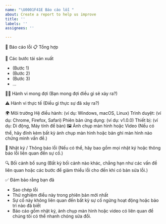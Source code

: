 ```yaml
---
name: "\U0001F41E Báo cáo lỗi "
about: Create a report to help us improve
title: ''
labels: ''
assignees: ''

---
```


🐞 Báo cáo lỗi 
📋 Tổng hợp

🔄 Các bước tái sản xuất
- (Bước 1)
- (Bước 2)
- (Bước 3)
- ...

🧑‍🔧 Hành vi mong đợi
(Bạn mong đợi điều gì sẽ xảy ra?)

⚠️ Hành vi thực tế
(Điều gì thực sự đã xảy ra?)

🌍 Môi trường
Hệ điều hành: (ví dụ: Windows, macOS, Linux)
Trình duyệt: (ví dụ: Chrome, Firefox, Safari)
Phiên bản ứng dụng: (ví dụ: v1.0.0)
Thiết bị: (ví dụ: Di động, Máy tính để bàn)
🖼️ Ảnh chụp màn hình hoặc Video
(Nếu có thể, hãy đính kèm bất kỳ ảnh chụp màn hình hoặc bản ghi màn hình nào chứng minh vấn đề.)

📝 Nhật ký / Thông báo lỗi
(Nếu có thể, hãy bao gồm mọi nhật ký hoặc thông báo lỗi liên quan đến sự cố.)

🔍 Bối cảnh bổ sung
(Bất kỳ bối cảnh nào khác, chẳng hạn như các vấn đề liên quan hoặc các bước để giảm thiểu lỗi cho đến khi có bản sửa lỗi.)

✅ Đảm bảo rằng bạn đã
 - Sao chép lỗi
 - Thử nghiệm điều này trong phiên bản mới nhất
 - Sự cố này không liên quan đến bất kỳ sự cố ngừng hoạt động hoặc bảo trì nào đã biết
 - Báo cáo gồm nhật ký, ảnh chụp màn hình hoặc video có liên quan để chúng tôi có thể nhanh chóng sửa đổi.
